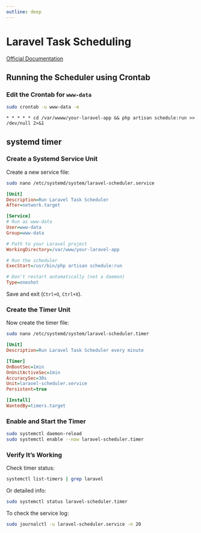 ```yaml
---
outline: deep
---
```


# Laravel Task Scheduling

[Official Documentation](https://laravel.com/docs/scheduling)

## Running the Scheduler using Crontab

### Edit the Crontab for `www-data`

```bash
sudo crontab -u www-data -e
```

```
* * * * * cd /var/wwww/your-laravel-app && php artisan schedule:run >> /dev/null 2>&1
```

## systemd timer

### Create a Systemd Service Unit

Create a new service file:

```bash
sudo nano /etc/systemd/system/laravel-scheduler.service
```

```ini
[Unit]
Description=Run Laravel Task Scheduler
After=network.target

[Service]
# Run as www-data
User=www-data
Group=www-data

# Path to your Laravel project
WorkingDirectory=/var/www/your-laravel-app

# Run the scheduler
ExecStart=/usr/bin/php artisan schedule:run

# Don't restart automatically (not a daemon)
Type=oneshot
```

Save and exit (`Ctrl+O`, `Ctrl+X`).

### Create the Timer Unit

Now create the timer file:

```bash
sudo nano /etc/systemd/system/laravel-scheduler.timer
```

```ini
[Unit]
Description=Run Laravel Task Scheduler every minute

[Timer]
OnBootSec=1min
OnUnitActiveSec=1min
AccuracySec=30s
Unit=laravel-scheduler.service
Persistent=true

[Install]
WantedBy=timers.target
```

### Enable and Start the Timer

```bash
sudo systemctl daemon-reload
sudo systemctl enable --now laravel-scheduler.timer
```

### Verify It’s Working

Check timer status:

```bash
systemctl list-timers | grep laravel
```

Or detailed info:

```bash
sudo systemctl status laravel-scheduler.timer
```

To check the service log:

```bash
sudo journalctl -u laravel-scheduler.service -n 20
```
